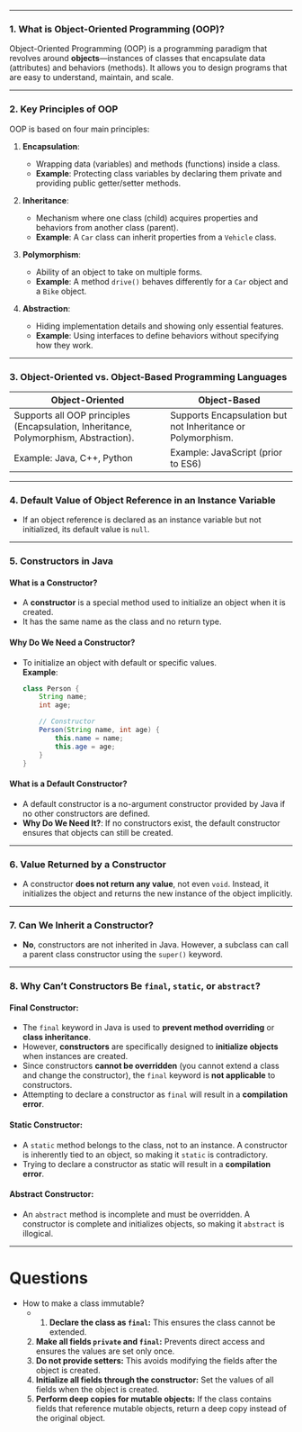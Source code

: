 
---

### 1. **What is Object-Oriented Programming (OOP)?**

Object-Oriented Programming (OOP) is a programming paradigm that revolves around **objects**—instances of classes that encapsulate data (attributes) and behaviors (methods). It allows you to design programs that are easy to understand, maintain, and scale.

---

### 2. **Key Principles of OOP**

OOP is based on four main principles:

1. **Encapsulation**:
    
    - Wrapping data (variables) and methods (functions) inside a class.
    - **Example**: Protecting class variables by declaring them private and providing public getter/setter methods.
2. **Inheritance**:
    
    - Mechanism where one class (child) acquires properties and behaviors from another class (parent).
    - **Example**: A `Car` class can inherit properties from a `Vehicle` class.
3. **Polymorphism**:
    
    - Ability of an object to take on multiple forms.
    - **Example**: A method `drive()` behaves differently for a `Car` object and a `Bike` object.
4. **Abstraction**:
    
    - Hiding implementation details and showing only essential features.
    - **Example**: Using interfaces to define behaviors without specifying how they work.

---

### 3. **Object-Oriented vs. Object-Based Programming Languages**

| **Object-Oriented**                                                                  | **Object-Based**                                            |
| ------------------------------------------------------------------------------------ | ----------------------------------------------------------- |
| Supports all OOP principles (Encapsulation, Inheritance, Polymorphism, Abstraction). | Supports Encapsulation but not Inheritance or Polymorphism. |
| Example: Java, C++, Python                                                           | Example: JavaScript (prior to ES6)                          |

---

### 4. **Default Value of Object Reference in an Instance Variable**

- If an object reference is declared as an instance variable but not initialized, its default value is `null`.

---

### 5. **Constructors in Java**

#### What is a Constructor?

- A **constructor** is a special method used to initialize an object when it is created.
- It has the same name as the class and no return type.

#### Why Do We Need a Constructor?

- To initialize an object with default or specific values.  
    **Example**:
    
    ```java
    class Person {
        String name;
        int age;
    
        // Constructor
        Person(String name, int age) {
            this.name = name;
            this.age = age;
        }
    }
    ```
    

#### What is a Default Constructor?

- A default constructor is a no-argument constructor provided by Java if no other constructors are defined.
- **Why Do We Need It?**: If no constructors exist, the default constructor ensures that objects can still be created.

---

### 6. **Value Returned by a Constructor**

- A constructor **does not return any value**, not even `void`. Instead, it initializes the object and returns the new instance of the object implicitly.

---

### 7. **Can We Inherit a Constructor?**

- **No**, constructors are not inherited in Java. However, a subclass can call a parent class constructor using the `super()` keyword.

---

### 8. **Why Can’t Constructors Be `final`, `static`, or `abstract`?**

#### **Final Constructor**:

- The `final` keyword in Java is used to **prevent method overriding** or **class inheritance**.
- However, **constructors** are specifically designed to **initialize objects** when instances are created.
- Since constructors **cannot be overridden** (you cannot extend a class and change the constructor), the `final` keyword is **not applicable** to constructors.
- Attempting to declare a constructor as `final` will result in a **compilation error**.

#### **Static Constructor**:

- A `static` method belongs to the class, not to an instance. A constructor is inherently tied to an object, so making it `static` is contradictory.
- Trying to declare a constructor as static will result in a **compilation error**.

#### **Abstract Constructor**:

- An `abstract` method is incomplete and must be overridden. A constructor is complete and initializes objects, so making it `abstract` is illogical.

---
# Questions

* How to make a class immutable?
	* 1. **Declare the class as `final`:** This ensures the class cannot be extended.
	2. **Make all fields `private` and `final`:** Prevents direct access and ensures the values are set only once.
	3. **Do not provide setters:** This avoids modifying the fields after the object is created.
	4. **Initialize all fields through the constructor:** Set the values of all fields when the object is created.
	5. **Perform deep copies for mutable objects:** If the class contains fields that reference mutable objects, return a deep copy instead of the original object.